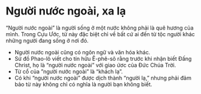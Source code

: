 # Người nước ngoài, xa lạ

“Người nước ngoài” là người sống ở một nước không phải là quê hương của mình. Trong Cựu Ước, từ này đặc biệt chỉ về bất cứ ai đến từ tộc người khác những người đang sống ở nơi đó.
- Người nước ngoài cũng có ngôn ngữ và văn hóa khác.
- Sứ đồ Phao-lô viết cho tín hữu Ê-phê-sô rằng trước khi nhận biết Đấng Christ, họ là “người nước ngoài” với giao ứơc của Đức Chúa Trời.
- Từ cổ của ”người nước ngoài” là “khách lạ”.
- Có khi “người nước ngoài” được dịch thành “người lạ,” nhưng phải đảm bảo từ này không chỉ có nghĩa là người bạn không biết.

